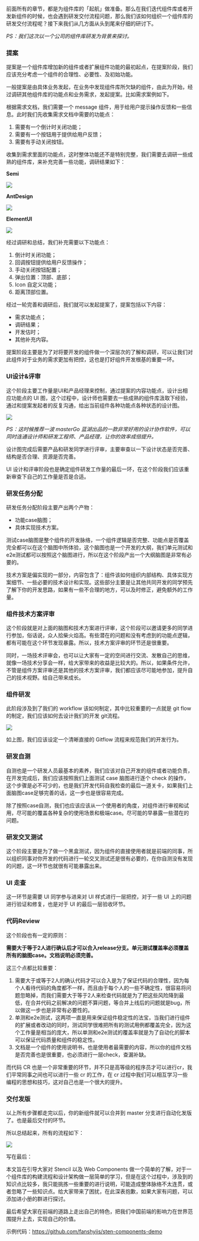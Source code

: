 前面所有的章节，都是为组件库的「起航」做准备。那么在我们迭代组件库或者开发新组件的时候，也会遇到研发交付流程问题，那么我们该如何组织一个组件库的研发交付流程呢？接下来我们从几方面从头到尾来仔细的研讨下。

*PS：我们这次以一个公司的组件库研发为背景来探讨。*
### 提案

提案是一个组件库增加新的组件或者扩展组件功能的最初起点，在提案阶段，我们应该充分考虑一个组件的合理性、必要性、及初始功能。

一般提案是由具体业务发起，在业务中发现组件库所欠缺的组件，由此为开始，经过调研其他组件库的功能点和业务需求，发起提案。比如需求案例如下。

根据需求文档，我们需要一个 message 组件，用于给用户提示操作反馈和一些信息。此时我们先收集需求文档中需要的功能点：

1.  需要有一个倒计时关闭功能；
1.  需要有一个按钮用于提供给用户反馈；
1.  需要有手动关闭按钮。

收集到需求里面的功能点，这时整体功能还不是特别完整，我们需要去调研一些成熟的组件库，来补充完善一些功能，调研结果如下：

**Semi**

![](https://p3-juejin.byteimg.com/tos-cn-i-k3u1fbpfcp/0296d9edceba462cabd6b2cb5f486261~tplv-k3u1fbpfcp-zoom-1.image)

**AntDesign**

![](https://p3-juejin.byteimg.com/tos-cn-i-k3u1fbpfcp/b126674003f2476d82ce734625bce665~tplv-k3u1fbpfcp-zoom-1.image)

**ElementUI**

![](https://p3-juejin.byteimg.com/tos-cn-i-k3u1fbpfcp/33f04af572f74c89b69d17d598ebb261~tplv-k3u1fbpfcp-zoom-1.image)

经过调研和总结，我们补充需要以下功能点：

1.  倒计时关闭功能；
1.  回调按钮提供给用户反馈操作；
1.  手动关闭按钮配置；
1.  弹出位置：顶部、底部；
1.  Icon 自定义功能；
1.  距离顶部位置。

经过一轮完善和调研后，我们就可以发起提案了，提案包括以下内容：

-   需求功能点；
-   调研结果；
-   开发估时；
-   其他补充内容。

提案阶段主要是为了对将要开发的组件做一个深层次的了解和调研，可以让我们对此组件对于业务的需求更加有把控，这也是打好组件开发根基的重要一环。

###

### UI设计&评审

这个阶段主要工作量是UI和产品经理来控制，通过提案的内容功能点，设计出相应功能点的 UI 图，这个过程中，设计师也需要去一些成熟的组件库汲取下经验，通过和提案发起者的反复沟通，给出当前组件各种功能点各种状态的设计图。

![](https://p3-juejin.byteimg.com/tos-cn-i-k3u1fbpfcp/9147e6ab841848b89b659873a4b232f3~tplv-k3u1fbpfcp-zoom-1.image)

*PS：这时候推荐一波 masterGo 蓝湖出品的一款非常好用的设计协作软件，可以同时连通设计师和研发工程师、产品经理，让你的效率成倍提升。*

设计图完成后需要产品和研发同学进行评审，主要审查以一下设计状态是否完善、结构是否合理、资源是否完善。

UI 设计和评审阶段也是确定组件研发工作量的最后一环，在这个阶段我们应该重新审查下自己的工作量是否是合适。

### **研发任务分配**

研发任务分配阶段主要产出两个产物：

-   功能case脑图；
-   具体实现技术方案。

测试case脑图是整个组件的开发脉络，一个组件逻辑是否完整、功能点是否覆盖完全都可以在这个脑图中所体验，这个脑图也是一个开发的大纲，我们单元测试和e2e测试都可以按照这个脑图进行，所以在这个阶段产出一个大纲脑图是非常有必要的。

技术方案是偏实现的一部分，内容包含了：组件该如何组织内部结构、具体实现方案细节、一些必要的技术设计和实现。这些部分主要是让其他共同开发的同学预先了解下你的开发思路，如果有一些不合理的地方，可以及时修正，避免额外的工作量。

### 组件技术方案评审

这个阶段就是对上面的脑图和技术方案进行评审，这个阶段可以邀请更多的同学进行参加，俗话说，众人拾柴火焰高。有些潜在的问题和没有考虑到的功能点逻辑，都有可能在这个环节发现暴露。所以，技术方案评审的环节还是很重要。

同时，一场技术评审会，也可以让大家有一定的空间进行交流、发散自己的思维，就像一场技术分享会一样，给大家带来的收益是比较大的。所以，如果条件允许，不管是组件方案评审还是其他的技术方案评审，我们都应该尽可能地参加，提升自己的技术视野。给自己带来成长。

### 组件研发

此阶段涉及到了我们的 workflow 该如何制定，其中比较重要的一点就是 git flow 的制定，我们应该如何去设计我们的开发 git流程。

![](https://p3-juejin.byteimg.com/tos-cn-i-k3u1fbpfcp/046276433eed4d17a2ec52fb36eb88ef~tplv-k3u1fbpfcp-zoom-1.image)

如上图，我们应该设定一个清晰直接的 Gitflow 流程来规范我们的开发行为。

### 研发自测

自测也是一个研发人员最基本的素养，我们应该对自己开发的组件或者功能负责，在开发完成后，我们应该按照我们上面测试 case 脑图进行逐个 check 的操作，这个步骤是必不可少的，也是我们开发代码自我检查的最后一道关卡，如果我们上面脑图case足够完善的话，这一步也是很容易完成。

除了按照case自测，我们也应该应该从一个使用者的角度，对组件进行审视和试用，尽可能的覆盖各种复杂的使用场景和极端case。尽可能的早暴露一些潜在的问题。

### 研发交叉测试

这个阶段主要是为了做一个黑盒测试，因为组件的直接使用者就是前端的同事，所以组织同事对你开发的代码进行一轮交叉测试还是很有必要的，在你自测没有发现的问题，这一环节也就很有可能暴露出来。

### UI 走查

这一环节是需要 UI 同学参与进来对 UI 样式进行一层把控，对于一些 UI 上的问题进行验证和修复，也是对于 UI 的最后一层验收环节。

### 代码Review

这个阶段也有一定的原则：

**需要大于等于2人进行确认后才可以合入release分支。单元测试覆盖率必须覆盖所有的脑图case。文档说明必须完善。**

这三个点都比较重要：

1.  需要大于或等于2人的确认代码才可以合入是为了保证代码的合理性，因为每个人看待代码的角度都不一样，而且由于每个人的一些不确定性，很容易将问题忽略掉，而我们需要大于等于2人来检查代码就是为了把这些风险降到最低，在合并代码之前解决的问题不算问题，等合并上线后的问题就是bug，所以做这一步也是非常有必要性的。
1.  单测和e2e测试，这两项一直是用来保证组件稳定性的法宝，当我们进行组件的扩展或者改动的同时，测试同学很难把所有的测试用例都覆盖完全，因为这个工作量是相当的庞大，所以单测和e2e测试的覆盖率就是为了自动化的脚本可以保证代码质量和组件的稳定性。
1.  文档是一个组件的使用说明书，也是使用者最需要的内容，所以你的组件文档是否完善也是很重要，也必须进行一层check，查漏补缺。

而代码 CR 也是一个非常重要的环节，并不只是高等级的程序员才可以进行cr，我们平常同事之间也可以进行一些 cr 的工作，在 cr 过程中我们可以相互学习一些编程的思想和技巧，这对自己也是一个很大的提升。

### 交付发版

以上所有步骤都走完以后，你的新组件就可以合并到 master 分支进行自动化发版了。也是最后交付的环节。

所以总结起来，所有的流程如下：

![](https://p3-juejin.byteimg.com/tos-cn-i-k3u1fbpfcp/59a2e9991942440baffc08fc2c5861cb~tplv-k3u1fbpfcp-zoom-1.image)

写在最后：

本文旨在引导大家对 Stencil 以及 Web Components 做一个简单的了解，对于一个组件库的构建流程和设计架构做一层简单的学习，但是在这个过程中，涉及到的知识点比较多，我只能挑拣一些重要的进行说明，可能造成整体脉络不太连贯，或者忽略了一些知识点。给大家带来了困扰，在此深表抱歉，如果大家有问题，可以添加进小册的群进行探讨。

最后希望大家在前端的道路上走出自己的特色，把我们中国前端的影响力在世界范围提升上去，实现自己的价值。

示例代码：https://github.com/fanshyiis/sten-components-demo